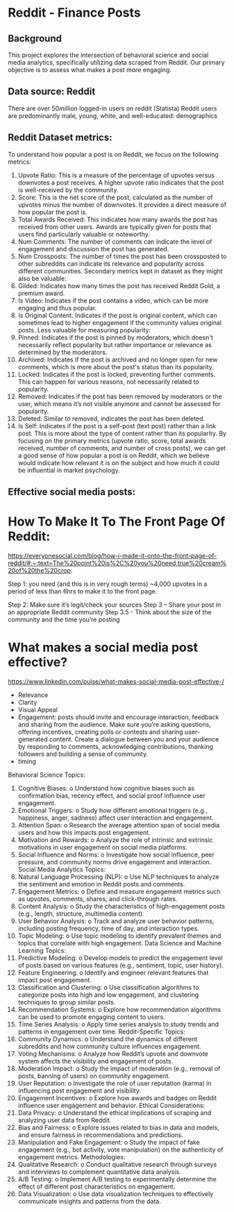 # Reddit - Finance Posts

## Background
This project explores the intersection of behavioral science and social media analytics, specifically utilizing data scraped from Reddit. Our primary objective is to assess what makes a post more engaging.


## Data source: Reddit
There are over 50million logged-in users on reddit (Statista)
Reddit users are predominantly male, young, white, and well-educated: demographics 

## Reddit Dataset metrics:
To understand how popular a post is on Reddit, we focus on the following metrics:
1.	Upvote Ratio: This is a measure of the percentage of upvotes versus downvotes a post receives. A higher upvote ratio indicates that the post is well-received by the community.
2.	Score: This is the net score of the post, calculated as the number of upvotes minus the number of downvotes. It provides a direct measure of how popular the post is.
3.	Total Awards Received: This indicates how many awards the post has received from other users. Awards are typically given for posts that users find particularly valuable or noteworthy.
4.	Num Comments: The number of comments can indicate the level of engagement and discussion the post has generated.
5.	Num Crossposts: The number of times the post has been crossposted to other subreddits can indicate its relevance and popularity across different communities.
Secondary metrics kept in dataset as they might also be valuable:
1.	Gilded: Indicates how many times the post has received Reddit Gold, a premium award.
2.	Is Video: Indicates if the post contains a video, which can be more engaging and thus popular.
3.	Is Original Content: Indicates if the post is original content, which can sometimes lead to higher engagement if the community values original posts.
Less valuable for measuring popularity:
1.	Pinned: Indicates if the post is pinned by moderators, which doesn't necessarily reflect popularity but rather importance or relevance as determined by the moderators.
2.	Archived: Indicates if the post is archived and no longer open for new comments, which is more about the post's status than its popularity.
3.	Locked: Indicates if the post is locked, preventing further comments. This can happen for various reasons, not necessarily related to popularity.
4.	Removed: Indicates if the post has been removed by moderators or the user, which means it’s not visible anymore and cannot be assessed for popularity.
5.	Deleted: Similar to removed, indicates the post has been deleted.
6.	Is Self: Indicates if the post is a self-post (text post) rather than a link post. This is more about the type of content rather than its popularity.
By focusing on the primary metrics (upvote ratio, score, total awards received, number of comments, and number of cross posts), we can get a good sense of how popular a post is on Reddit, which we believe would indicate how relevant it is on the subject and how much it could be influential in market psychology.

## Effective social media posts:

# How To Make It To The Front Page Of Reddit: 
https://everyonesocial.com/blog/how-i-made-it-onto-the-front-page-of-reddit/#:~:text=The%20point%20is%2C%20you%20need,true%20cream%20of%20the%20crop.

Step 1: you need (and this is in very rough terms) ~4,000 upvotes in a period of less than 6hrs to make it to the front page.

Step 2: Make sure it’s legit/check your sources
Step 3 – Share your post in an appropriate Reddit community
Step 3.5 - Think about the size of the community and the time you’re posting

# What makes a social media post effective?
https://www.linkedin.com/pulse/what-makes-social-media-post-effective-/

* Relevance
* Clarity
* Visual Appeal
* Engagement: posts should invite and encourage interaction, feedback and sharing from the audience. Make sure you’re asking questions, offering incentives, creating polls or contests and sharing user-generated content. 
Create a dialogue between you and your audience by responding to comments, acknowledging contributions, thanking followers and building a sense of community.
* timing

Behavioral Science Topics:
1.	Cognitive Biases:
o	Understand how cognitive biases such as confirmation bias, recency effect, and social proof influence user engagement.
2.	Emotional Triggers:
o	Study how different emotional triggers (e.g., happiness, anger, sadness) affect user interaction and engagement.
3.	Attention Span:
o	Research the average attention span of social media users and how this impacts post engagement.
4.	Motivation and Rewards:
o	Analyze the role of intrinsic and extrinsic motivations in user engagement on social media platforms.
5.	Social Influence and Norms:
o	Investigate how social influence, peer pressure, and community norms drive engagement and interaction.
Social Media Analytics Topics:
1.	Natural Language Processing (NLP):
o	Use NLP techniques to analyze the sentiment and emotion in Reddit posts and comments.
2.	Engagement Metrics:
o	Define and measure engagement metrics such as upvotes, comments, shares, and click-through rates.
3.	Content Analysis:
o	Study the characteristics of high-engagement posts (e.g., length, structure, multimedia content).
4.	User Behavior Analysis:
o	Track and analyze user behavior patterns, including posting frequency, time of day, and interaction types.
5.	Topic Modeling:
o	Use topic modeling to identify prevalent themes and topics that correlate with high engagement.
Data Science and Machine Learning Topics:
1.	Predictive Modeling:
o	Develop models to predict the engagement level of posts based on various features (e.g., sentiment, topic, user history).
2.	Feature Engineering:
o	Identify and engineer relevant features that impact post engagement.
3.	Classification and Clustering:
o	Use classification algorithms to categorize posts into high and low engagement, and clustering techniques to group similar posts.
4.	Recommendation Systems:
o	Explore how recommendation algorithms can be used to promote engaging content to users.
5.	Time Series Analysis:
o	Apply time series analysis to study trends and patterns in engagement over time.
Reddit-Specific Topics:
1.	Community Dynamics:
o	Understand the dynamics of different subreddits and how community culture influences engagement.
2.	Voting Mechanisms:
o	Analyze how Reddit’s upvote and downvote system affects the visibility and engagement of posts.
3.	Moderation Impact:
o	Study the impact of moderation (e.g., removal of posts, banning of users) on community engagement.
4.	User Reputation:
o	Investigate the role of user reputation (karma) in influencing post engagement and visibility.
5.	Engagement Incentives:
o	Explore how awards and badges on Reddit influence user engagement and behavior.
Ethical Considerations:
1.	Data Privacy:
o	Understand the ethical implications of scraping and analyzing user data from Reddit.
2.	Bias and Fairness:
o	Explore issues related to bias in data and models, and ensure fairness in recommendations and predictions.
3.	Manipulation and Fake Engagement:
o	Study the impact of fake engagement (e.g., bot activity, vote manipulation) on the authenticity of engagement metrics.
Methodologies:
1.	Qualitative Research:
o	Conduct qualitative research through surveys and interviews to complement quantitative data analysis.
2.	A/B Testing:
o	Implement A/B testing to experimentally determine the effect of different post characteristics on engagement.
3.	Data Visualization:
o	Use data visualization techniques to effectively communicate insights and patterns from the data.
